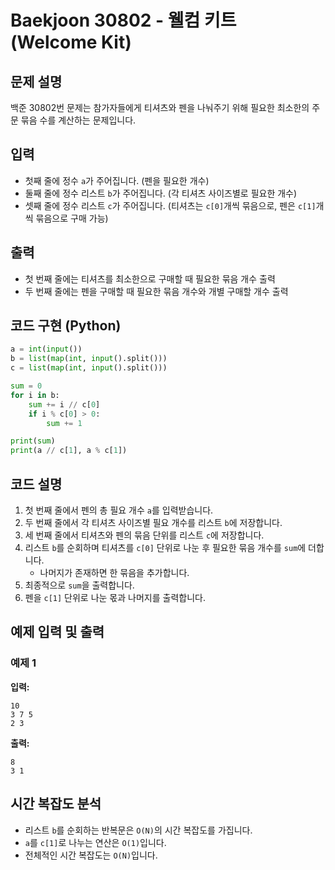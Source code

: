 # Baekjoon 30802 - 웰컴 키트 (Welcome Kit)

## 문제 설명
백준 30802번 문제는 참가자들에게 티셔츠와 펜을 나눠주기 위해 필요한 최소한의 주문 묶음 수를 계산하는 문제입니다.

## 입력
- 첫째 줄에 정수 `a`가 주어집니다. (펜을 필요한 개수)
- 둘째 줄에 정수 리스트 `b`가 주어집니다. (각 티셔츠 사이즈별로 필요한 개수)
- 셋째 줄에 정수 리스트 `c`가 주어집니다. (티셔츠는 `c[0]`개씩 묶음으로, 펜은 `c[1]`개씩 묶음으로 구매 가능)

## 출력
- 첫 번째 줄에는 티셔츠를 최소한으로 구매할 때 필요한 묶음 개수 출력
- 두 번째 줄에는 펜을 구매할 때 필요한 묶음 개수와 개별 구매할 개수 출력

## 코드 구현 (Python)
```python
a = int(input())
b = list(map(int, input().split()))
c = list(map(int, input().split()))

sum = 0
for i in b:
    sum += i // c[0]
    if i % c[0] > 0:
        sum += 1

print(sum)
print(a // c[1], a % c[1])
```

## 코드 설명
1. 첫 번째 줄에서 펜의 총 필요 개수 `a`를 입력받습니다.
2. 두 번째 줄에서 각 티셔츠 사이즈별 필요 개수를 리스트 `b`에 저장합니다.
3. 세 번째 줄에서 티셔츠와 펜의 묶음 단위를 리스트 `c`에 저장합니다.
4. 리스트 `b`를 순회하며 티셔츠를 `c[0]` 단위로 나눈 후 필요한 묶음 개수를 `sum`에 더합니다.
   - 나머지가 존재하면 한 묶음을 추가합니다.
5. 최종적으로 `sum`을 출력합니다.
6. 펜을 `c[1]` 단위로 나눈 몫과 나머지를 출력합니다.

## 예제 입력 및 출력
### 예제 1
**입력:**
```
10
3 7 5
2 3
```
**출력:**
```
8
3 1
```

## 시간 복잡도 분석
- 리스트 `b`를 순회하는 반복문은 `O(N)`의 시간 복잡도를 가집니다.
- `a`를 `c[1]`로 나누는 연산은 `O(1)`입니다.
- 전체적인 시간 복잡도는 `O(N)`입니다.

